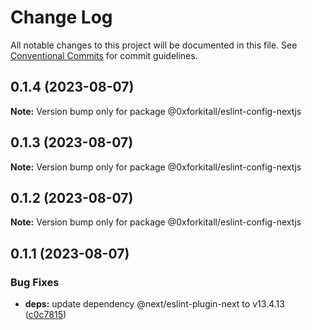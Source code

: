 # Change Log

All notable changes to this project will be documented in this file.
See [Conventional Commits](https://conventionalcommits.org) for commit guidelines.

## 0.1.4 (2023-08-07)

**Note:** Version bump only for package @0xforkitall/eslint-config-nextjs





## 0.1.3 (2023-08-07)

**Note:** Version bump only for package @0xforkitall/eslint-config-nextjs





## 0.1.2 (2023-08-07)

**Note:** Version bump only for package @0xforkitall/eslint-config-nextjs





## 0.1.1 (2023-08-07)


### Bug Fixes

* **deps:** update dependency @next/eslint-plugin-next to v13.4.13 ([c0c7815](https://github.com/0xforkitall/dev-config/commit/c0c7815e3d1583276278cdbff672e771ecd95278))
